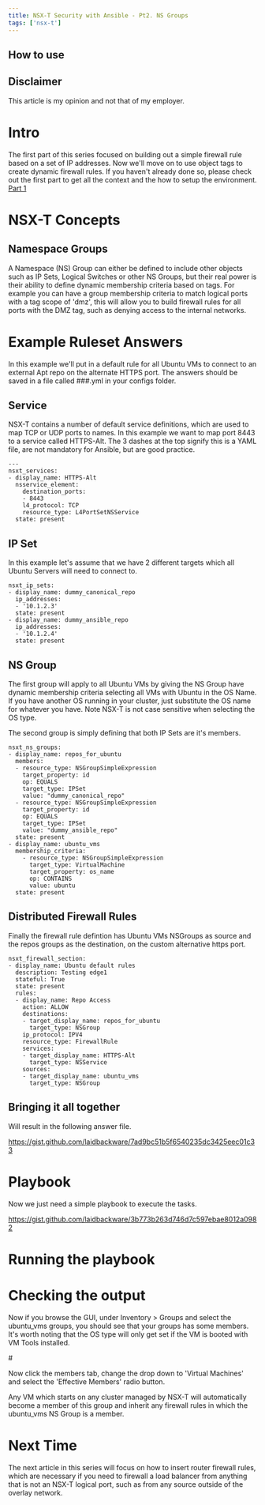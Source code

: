 ```yaml
---
title: NSX-T Security with Ansible - Pt2. NS Groups
tags: ['nsx-t']
---
```

## How to use 

## Disclaimer
This article is my opinion and not that of my employer.

# Intro
The first part of this series focused on building out a simple firewall rule based on a set of IP addresses. Now we'll move on to use object tags to create dynamic firewall rules. If you haven't already done so, please check out the first part to get all the context and the how to setup the environment.
[Part 1](https://medium.com/swlh/nsx-t-security-with-ansible-pt1-basic-firewall-rules-6aa08c25e226)


# NSX-T Concepts
## Namespace Groups
A Namespace (NS) Group can either be defined to include other objects such as IP Sets, Logical Switches or other NS Groups, but their real power is their ability to define dynamic membership criteria based on tags. For example you can have a group membership criteria to match logical ports with a tag scope of 'dmz', this will allow you to build firewall rules for all ports with the DMZ tag, such as denying access to the internal networks. 

# Example Ruleset Answers
In this example we'll put in a default rule for all Ubuntu VMs to connect to an external Apt repo on the alternate HTTPS port. The answers should be saved in a file called ###.yml in your configs folder.

## Service
NSX-T contains a number of default service definitions, which are used to map TCP or UDP ports to names. In this example we want to map port 8443 to a service called HTTPS-Alt. The 3 dashes at the top signify this is a YAML file, are not mandatory for Ansible, but are good practice.

```
---
nsxt_services:
- display_name: HTTPS-Alt
  nsservice_element:
    destination_ports:
    - 8443
    l4_protocol: TCP
    resource_type: L4PortSetNSService
  state: present
```

## IP Set
In this example let's assume that we have 2 different targets which all Ubuntu Servers will need to connect to.

```
nsxt_ip_sets:
- display_name: dummy_canonical_repo
  ip_addresses:
  - '10.1.2.3'
  state: present
- display_name: dummy_ansible_repo
  ip_addresses:
  - '10.1.2.4'
  state: present
```

## NS Group
The first group will apply to all Ubuntu VMs by giving the NS Group have dynamic membership criteria selecting all VMs with Ubuntu in the OS Name. If you have another OS running in your cluster, just substitute the OS name for whatever you have. Note NSX-T is not case sensitive when selecting the OS type. 

The second group is simply defining that both IP Sets are it's members.

```
nsxt_ns_groups:
- display_name: repos_for_ubuntu
  members:
  - resource_type: NSGroupSimpleExpression
    target_property: id
    op: EQUALS
    target_type: IPSet
    value: "dummy_canonical_repo"
  - resource_type: NSGroupSimpleExpression
    target_property: id
    op: EQUALS
    target_type: IPSet
    value: "dummy_ansible_repo"  
  state: present
- display_name: ubuntu_vms
  membership_criteria:
    - resource_type: NSGroupSimpleExpression
      target_type: VirtualMachine
      target_property: os_name
      op: CONTAINS
      value: ubuntu
  state: present
```

## Distributed Firewall Rules
Finally the firewall rule defintion has Ubuntu VMs NSGroups as source and the repos groups as the destination, on the custom alternative https port.

```
nsxt_firewall_section:
- display_name: Ubuntu default rules
  description: Testing edge1
  stateful: True
  state: present
  rules:
  - display_name: Repo Access
    action: ALLOW
    destinations: 
    - target_display_name: repos_for_ubuntu
      target_type: NSGroup
    ip_protocol: IPV4
    resource_type: FirewallRule
    services: 
    - target_display_name: HTTPS-Alt
      target_type: NSService
    sources: 
    - target_display_name: ubuntu_vms
      target_type: NSGroup
```

## Bringing it all together 
Will result in the following answer file.

https://gist.github.com/laidbackware/7ad9bc51b5f6540235dc3425eec01c33

###
# Playbook
Now we just need a simple playbook to execute the tasks.

https://gist.github.com/laidbackware/3b773b263d746d7c597ebae8012a0982

# Running the playbook

# Checking the output
Now if you browse the GUI, under Inventory > Groups and select the ubuntu_vms groups, you should see that your groups has some members. It's worth noting that the OS type will only get set if the VM is booted with VM Tools installed.

#<insert pic>

Now click the members tab, change the drop down to 'Virtual Machines' and select the 'Effective Members' radio button. 

Any VM which starts on any cluster managed by NSX-T will automatically become a member of this group and inherit any firewall rules in which the ubuntu_vms NS Group is a member.

# Next Time
The next article in this series will focus on how to insert router firewall rules, which are necessary if you need to firewall a load balancer from anything that is not an NSX-T logical port, such as from any source outside of the overlay network.
